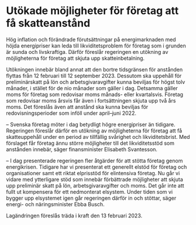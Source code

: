 # Utökade möjligheter för företag att få skatteanstånd

Hög inflation och förändrade förutsättningar på energimarknaden med höjda energipriser kan leda till likviditetsproblem för företag som i grunden är sunda och livskraftiga. Därför föreslår regeringen en utökning av möjligheterna för företag att skjuta upp skatteinbetalning.

Utökningen innebär bland annat att den bortre tidsgränsen för anstånden flyttas från 12 februari till 12 september 2023. Dessutom ska uppehåll för preliminärskatt på lön och arbetsgivaravgifter kunna beviljas för högst tolv månader, i stället för de nio månader som gäller i dag. Detsamma gäller moms för företag som redovisar moms månads- eller kvartalsvis. Företag som redovisar moms årsvis får även i fortsättningen skjuta upp två års moms. Det föreslås även att anstånd ska kunna beviljas för redovisningsperioder som inföll under april–juni 2022.

– Svenska företag möter i dag betydligt högre energipriser än tidigare. Regeringen föreslår därför en utökning av möjligheterna för företag att få skatteuppehåll under en period av tillfällig svårighet och likviditetsbrist. Med förslaget får företag ännu större möjligheter till det likviditetsstöd som anstånden innebär, säger finansminister Elisabeth Svantesson.

– I dag presenterade regeringen fler åtgärder för att stötta företag genom energikrisen. Tidigare har vi presenterat ett generellt elstöd för företag och organisationer samt ett riktat elprisstöd för elintensiva företag. Nu går vi vidare med ytterligare stöd som innebär förbättrade möjligheter att skjuta upp preliminär skatt på lön, arbetsgivaravgifter och moms. Det går inte att fullt ut kompensera för ett nedmonterat elsystem. Under tiden som vi bygger upp elsystemet igen går regeringen därför in och stöttar, säger energi- och näringsminister Ebba Busch.

Lagändringen föreslås träda i kraft den 13 februari 2023.
